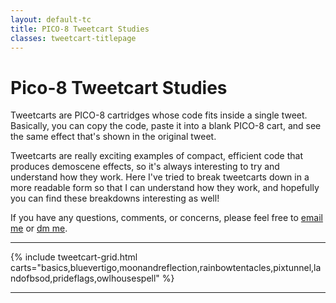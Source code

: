 ```yaml
---
layout: default-tc
title: PICO-8 Tweetcart Studies
classes: tweetcart-titlepage
---
```


# Pico-8 Tweetcart Studies

<div class="abstract">
<p>Tweetcarts are PICO-8 cartridges whose code fits inside a single tweet. Basically, you can copy the code, paste it into a blank PICO-8 cart, and see the same effect that's shown in the original tweet.</p>

<p>Tweetcarts are really exciting examples of compact, efficient code that produces demoscene effects, so it's always interesting to try and understand how they work. Here I've tried to break tweetcarts down in a more readable form so that I can understand how they work, and hopefully you can find these breakdowns interesting as well!</p>

<p>If you have any questions, comments, or concerns, please feel free to <a href="mailto:daniel@danieloaks.net">email me</a> or <a href="https://twitter.com/pixienop">dm me</a>.</p>
</div>

-----

{% include tweetcart-grid.html carts="basics,bluevertigo,moonandreflection,rainbowtentacles,pixtunnel,landofbsod,prideflags,owlhousespell" %}

-----
